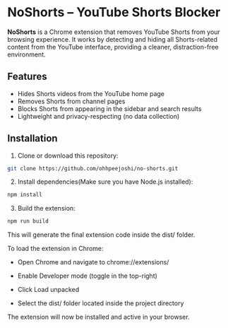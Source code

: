 # NoShorts – YouTube Shorts Blocker

**NoShorts** is a Chrome extension that removes YouTube Shorts from your browsing experience. It works by detecting and hiding all Shorts-related content from the YouTube interface, providing a cleaner, distraction-free environment.

## Features

- Hides Shorts videos from the YouTube home page
- Removes Shorts from channel pages
- Blocks Shorts from appearing in the sidebar and search results
- Lightweight and privacy-respecting (no data collection)

## Installation

1. Clone or download this repository:

```bash
git clone https://github.com/ohhpeejoshi/no-shorts.git
```

2. Install dependencies(Make sure you have Node.js installed):

```bash
npm install
```

3. Build the extension:

```bash
npm run build
```

This will generate the final extension code inside the dist/ folder.

To load the extension in Chrome:

- Open Chrome and navigate to chrome://extensions/

- Enable Developer mode (toggle in the top-right)

- Click Load unpacked

- Select the dist/ folder located inside the project directory

The extension will now be installed and active in your browser.
